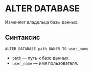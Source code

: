 # ALTER DATABASE

Изменяет владельца базы данных.

## Синтаксис

```yql
ALTER DATABASE path OWNER TO user_name
```

* `path` — путь к базе данных.
* `user_name` — имя пользователя.
